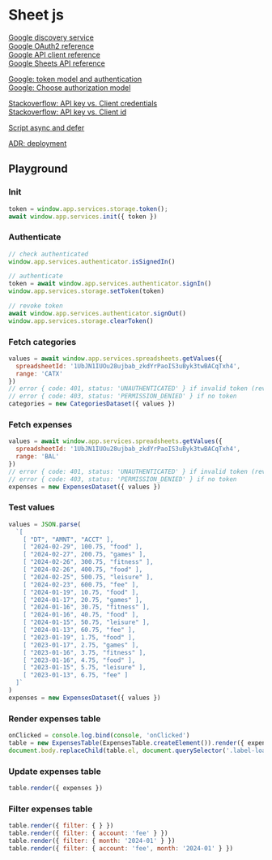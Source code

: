 # Sheet js

[Google discovery service](https://developers.google.com/discovery/v1/reference/apis/list)  
[Google OAuth2 reference](https://developers.google.com/identity/oauth2/web/reference/js-reference)    
[Google API client reference](https://github.com/google/google-api-javascript-client/blob/master/docs/reference.md)  
[Google Sheets API reference](https://developers.google.com/sheets/api/reference/rest)  

[Google: token model and authentication](https://developers.google.com/identity/oauth2/web/guides/use-token-model)  
[Google: Choose authorization model](https://developers.google.com/identity/oauth2/web/guides/choose-authorization-model)  

[Stackoverflow: API key vs. Client credentials](https://stackoverflow.com/questions/64446566/what-is-the-security-difference-between-api-keys-and-the-client-credentials-flow)  
[Stackoverflow: API key vs. Client id](https://stackoverflow.com/questions/39181501/whats-the-difference-between-api-key-client-id-and-service-account)  

[Script async and defer](https://www.growingwiththeweb.com/2014/02/async-vs-defer-attributes.html#script)  

[ADR: deployment](./adr/deployment.md)  


## Playground

### Init
```js
token = window.app.services.storage.token();
await window.app.services.init({ token })
```

### Authenticate
```js
// check authenticated
window.app.services.authenticator.isSignedIn()

// authenticate
token = await window.app.services.authenticator.signIn()
window.app.services.storage.setToken(token)

// revoke token
await window.app.services.authenticator.signOut()
window.app.services.storage.clearToken()
```

### Fetch categories
```js
values = await window.app.services.spreadsheets.getValues({
  spreadsheetId: '1UbJN1IUOu28ujbab_zkdYrPaoIS3uByk3twBACqTxh4',
  range: 'CATX'
})
// error { code: 401, status: 'UNAUTHENTICATED' } if invalid token (revoked or expired)
// error { code: 403, status: 'PERMISSION_DENIED' } if no token
categories = new CategoriesDataset({ values })
```

### Fetch expenses
```js
values = await window.app.services.spreadsheets.getValues({
  spreadsheetId: '1UbJN1IUOu28ujbab_zkdYrPaoIS3uByk3twBACqTxh4',
  range: 'BAL'
})
// error { code: 401, status: 'UNAUTHENTICATED' } if invalid token (revoked or expired)
// error { code: 403, status: 'PERMISSION_DENIED' } if no token
expenses = new ExpensesDataset({ values })
```

### Test values
```js
values = JSON.parse(
  `[
    [ "DT", "AMNT", "ACCT" ],
    [ "2024-02-29", 100.75, "food" ],
    [ "2024-02-27", 200.75, "games" ],
    [ "2024-02-26", 300.75, "fitness" ],
    [ "2024-02-26", 400.75, "food" ],
    [ "2024-02-25", 500.75, "leisure" ],
    [ "2024-02-23", 600.75, "fee" ],
    [ "2024-01-19", 10.75, "food" ],
    [ "2024-01-17", 20.75, "games" ],
    [ "2024-01-16", 30.75, "fitness" ],
    [ "2024-01-16", 40.75, "food" ],
    [ "2024-01-15", 50.75, "leisure" ],
    [ "2024-01-13", 60.75, "fee" ],
    [ "2023-01-19", 1.75, "food" ],
    [ "2023-01-17", 2.75, "games" ],
    [ "2023-01-16", 3.75, "fitness" ],
    [ "2023-01-16", 4.75, "food" ],
    [ "2023-01-15", 5.75, "leisure" ],
    [ "2023-01-13", 6.75, "fee" ]
  ]`
)
expenses = new ExpensesDataset({ values })
```

### Render expenses table
```js
onClicked = console.log.bind(console, 'onClicked')
table = new ExpensesTable(ExpensesTable.createElement()).render({ expenses, onClicked })
document.body.replaceChild(table.el, document.querySelector('.label-loading'))
```

### Update expenses table
```js
table.render({ expenses })
```

### Filter expenses table
```js
table.render({ filter: { } })
table.render({ filter: { account: 'fee' } })
table.render({ filter: { month: '2024-01' } })
table.render({ filter: { account: 'fee', month: '2024-01' } })
```
